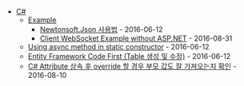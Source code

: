 - [C#](.)
  - [Example](Example)
    - [Newtonsoft.Json 사용법](Example/Newtonsoft_Json) - 2016-06-12
    - [Client WebSocket Example without ASP.NET](Example/ClientWebSocketExample.md) - 2016-08-31
  - [Using async method in static constructor](StaticConstructorAsync) - 2016-06-12
  - [Entity Framework Code First (Table 생성 및 수정)](EntityFramework/CodeFirst.Migration) - 2016-06-12
  - [C# Attribute 상속 후 override 할 경우 부모 값도 잘 가져오는지 확인](AttributeInheritTest) - 2016-08-10
